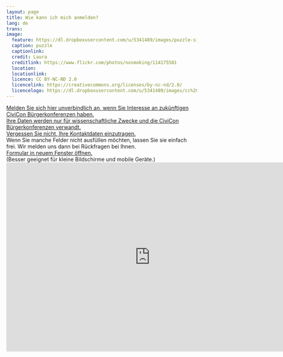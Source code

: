 ```yaml
---
layout: page
title: Wie kann ich mich anmelden?
lang: de
trans:
image:
  feature: https://dl.dropboxusercontent.com/u/5341489/images/puzzle-signatures_crop.jpg
  caption: puzzle
  captionlink:
  credit: Laura
  creditlink: https://www.flickr.com/photos/nosmoking/114175501
  location:
  locationlink:
  licence: CC BY-NC-ND 2.0
  licencelink: https://creativecommons.org/licenses/by-nc-nd/2.0/
  licencelogo: https://dl.dropboxusercontent.com/u/5341489/images/cc%20licences/by-nc-nd.eu.png
---
```


<div markdown="0"><a href="" class="btn btn-success">Melden Sie sich hier unverbindlich an, wenn Sie Interesse an zukünftigen CiviCon Bürgerkonferenzen haben.</a></div>

<div markdown="0"><a href="" class="btn btn-info">Ihre Daten werden nur für wissenschaftliche Zwecke und die CiviCon Bürgerkonferenzen verwandt.</a></div>

<div markdown="0"><a href="/kontakt/" class="btn btn-warning">Vergessen Sie nicht, Ihre Kontaktdaten einzutragen.</a></div>
Wenn Sie manche Felder nicht ausfüllen möchten, lassen Sie sie einfach frei.
Wir melden uns dann bei Rückfragen bei Ihnen.

<div markdown="0"><a href="https://docs.google.com/forms/d/16Yx6cFtZOVMwta9B5V4t1BPdnu7bH5ADKVq66XFNze4/viewform?usp=send_form" class="btn">Formular in neuem Fenster öffnen.</a></div>
(Besser geeignet für kleine Bildschirme und mobile Geräte.)

<iframe src="https://docs.google.com/forms/d/16Yx6cFtZOVMwta9B5V4t1BPdnu7bH5ADKVq66XFNze4/viewform?embedded=true" width="760" height="500" frameborder="0" marginheight="0" marginwidth="0">Loading...</iframe>
